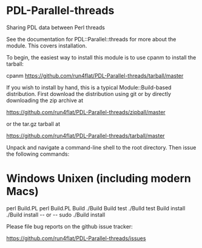 PDL-Parallel-threads
====================

Sharing PDL data between Perl threads

See the documentation for PDL::Parallel::threads for more about the module.
This covers installation.

To begin, the easiest way to install this module is to use cpanm to install
the tarball:

  cpanm https://github.com/run4flat/PDL-Parallel-threads/tarball/master

If you wish to install by hand, this is a typical Module::Build-based
distribution. First download the distribution using git or by directly
downloading the zip archive at

  https://github.com/run4flat/PDL-Parallel-threads/zipball/master

or the tar.gz tarball at

  https://github.com/run4flat/PDL-Parallel-threads/tarball/master

Unpack and navigate a command-line shell to the root directory. Then issue the
following commands:

  # Windows          Unixen (including modern Macs)
  perl Build.PL      perl Build.PL
  Build              ./Build
  Build test         ./Bulld test
  Build install      ./Build install
                          -- or --
                     sudo ./Build install

Please file bug reports on the github issue tracker:

  https://github.com/run4flat/PDL-Parallel-threads/issues

